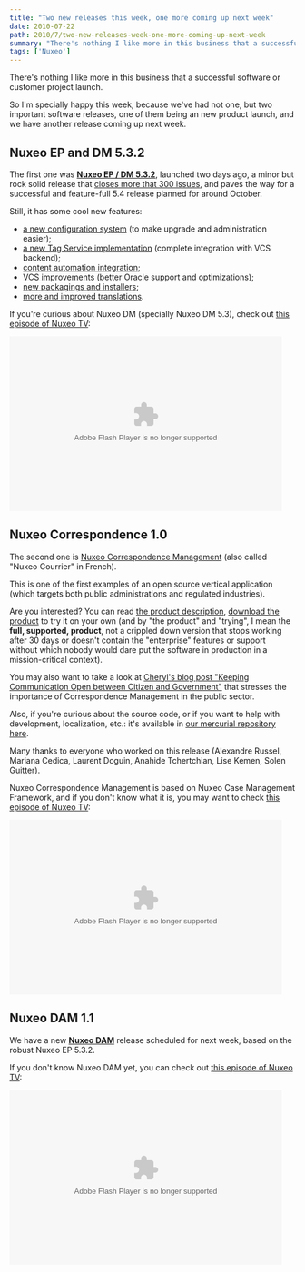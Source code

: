 ```yaml
---
title: "Two new releases this week, one more coming up next week"
date: 2010-07-22
path: 2010/7/two-new-releases-week-one-more-coming-up-next-week
summary: "There's nothing I like more in this business that a successful software or customer project launch."
tags: ['Nuxeo']
---
```


<p>There's nothing I like more in this business that a successful software or customer project launch.</p>

<p>So I'm specially happy this week, because we've had not one, but two important software releases, one of them being an new product launch, and we have another release coming up next week.</p>

## Nuxeo EP and DM 5.3.2

<p>The first one was <strong><a href="http://blogs.nuxeo.com/dev/2010/07/nuxeo-dm-532-is-available.html">Nuxeo EP / DM 5.3.2</a></strong>, launched two days ago, a minor but rock solid release that <a href="https://jira.nuxeo.org/browse/NXP?report=com.atlassian.jira.plugin.system.project:changelog-panel">closes more that 300 issues</a>, and paves the way for a successful and feature-full 5.4 release planned for around October.</p>

<p>Still, it has some cool new features:</p>

<ul><li><a href="http://blogs.nuxeo.com/dev/2010/07/nuxeo-dm-532-is-available.html#config">a new configuration system</a> (to make upgrade and administration easier);</li>
<li><a href="http://blogs.nuxeo.com/dev/2010/07/nuxeo-dm-532-is-available.html#tags">a new Tag Service implementation</a> (complete integration with VCS backend);</li>
<li><a href="http://blogs.nuxeo.com/dev/2010/07/nuxeo-dm-532-is-available.html#automation">content automation integration</a>;</li>
<li><a href="http://blogs.nuxeo.com/dev/2010/07/nuxeo-dm-532-is-available.html#vcs">VCS improvements</a> (better Oracle support and optimizations);</li>
<li><a href="http://blogs.nuxeo.com/dev/2010/07/nuxeo-dm-532-is-available.html#packaging">new packagings and installers</a>;</li>
<li><a href="http://blogs.nuxeo.com/dev/2010/07/nuxeo-dm-532-is-available.html#translations">more and improved translations</a>.</li>
</ul>

<p>If you're curious about Nuxeo DM (specially Nuxeo DM 5.3), check out <a href="http://blip.tv/file/2893435">this episode of Nuxeo TV</a>:</p>

<p><embed src="http://blip.tv/play/g5V_gbHoJgI" type="application/x-shockwave-flash" width="480" height="308" allowscriptaccess="always" allowfullscreen="true"></embed></p>

## Nuxeo Correspondence 1.0

<p>The second one is <a href="http://www.nuxeo.com/about/news/nuxeo-introduces-correspondence-management">Nuxeo Correspondence Management</a> (also called "Nuxeo Courrier" in French).</p>

<p>This is one of the first examples of an open source vertical application (which targets both public administrations and regulated industries).</p>

<p>Are you interested? You can read <a href="http://www.nuxeo.com/en/solutions/correspondence-management">the product description</a>, <a href="http://www.nuxeo.com/en/downloads/">download the product</a> to try it on your own (and by "the product" and "trying", I mean the <strong>full, supported, product</strong>, not a crippled down version that stops working after 30 days or doesn't contain the "enterprise" features or support without which nobody would dare put the software in production in a mission-critical context).</p>

<p>You may also want to take a look at <a href="http://blogs.nuxeo.com/cmckinnon/2010/07/correspondencemanagement.html">Cheryl's blog post "Keeping Communication Open between Citizen and Government"</a> that stresses the importance of Correspondence Management in the public sector.</p>

<p>Also, if you're curious about the source code, or if you want to help with development, localization, etc.: it's available in <a href="http://hg.nuxeo.org/nuxeo-correspondence/summary">our mercurial repository here</a>.</p>

<p>Many thanks to everyone who worked on this release (Alexandre Russel, Mariana Cedica, Laurent Doguin, Anahide Tchertchian, Lise Kemen,  Solen Guitter).</p>

<p>Nuxeo Correspondence Management is based on Nuxeo Case Management Framework, and if you don't know what it is, you may want to check <a href="http://blip.tv/file/3815165">this episode of Nuxeo TV</a>:</p>

<p><embed src="http://blip.tv/play/g5V_geqDPgI" type="application/x-shockwave-flash" width="480" height="308" allowscriptaccess="always" allowfullscreen="true"></embed></p>

## Nuxeo DAM 1.1</strong>

We have a new <strong><a href="http://www.nuxeo.com/en/products/dam">Nuxeo DAM</a></strong> release scheduled for next week, based on the robust Nuxeo EP 5.3.2.</p>

<p>If you don't know Nuxeo DAM yet, you can check out <a href="http://blip.tv/file/3333098">this episode of Nuxeo TV</a>:</p>

<p><embed src="http://blip.tv/play/g5V_gczQBgI" type="application/x-shockwave-flash" width="480" height="308" allowscriptaccess="always" allowfullscreen="true"></embed></p>
 

